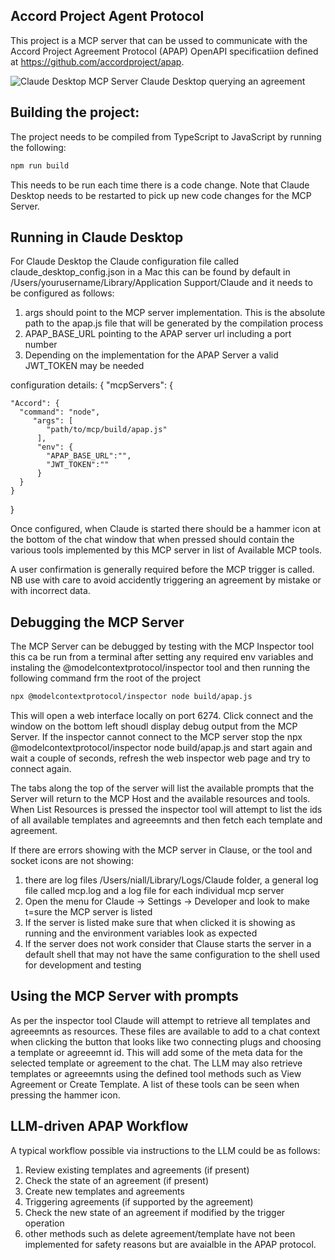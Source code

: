 ## Accord Project Agent Protocol
This project is a MCP server that can be ussed to communicate with the Accord Project Agreement Protocol (APAP) OpenAPI specificatiion defined at https://github.com/accordproject/apap.

![Claude Desktop MCP Server](./docs/images/claude-mcp-server.png)
Claude Desktop querying an agreement

## Building the project:
The project needs to be compiled from TypeScript to JavaScript by running the following:
```bash
npm run build
```

This needs to be run each time there is a code change.
Note that Claude Desktop needs to be restarted to pick up new code changes for the MCP Server.

## Running in Claude Desktop
For Claude Desktop the Claude configuration file called claude_desktop_config.json in a Mac this can be found by default in /Users/yourusername/Library/Application Support/Claude and it needs to be configured as follows:

1. args should point to the MCP server implementation. This is the absolute path to the apap.js file that will be generated by the compilation process
2. APAP_BASE_URL pointing to the APAP server url including a port number
3. Depending on the implementation for the APAP Server a valid JWT_TOKEN may be needed

configuration details:
{
  "mcpServers": {

    "Accord": {
      "command": "node",
         "args": [
            "path/to/mcp/build/apap.js"
          ],
          "env": {
            "APAP_BASE_URL":"",
            "JWT_TOKEN":""
          }
      }
    }
}

Once configured, when Claude is started there should be a hammer icon at the bottom of the chat window that when pressed should contain the various tools implemented by this MCP server in list of Available MCP tools.

A user confirmation is generally required before the MCP trigger is called. 
NB use with care to avoid accidently triggering an agreement by mistake or with incorrect data.

## Debugging the MCP Server
The MCP Server can be debugged by testing with the MCP Inspector tool
this ca be run from a terminal after setting any required env variables and instaling the 
@modelcontextprotocol/inspector tool and then running the following command frm the root of the project

```bash
npx @modelcontextprotocol/inspector node build/apap.js
```

This will open a web interface locally on port 6274. Click connect and the window on the bottom left shoudl display debug output from the MCP Server. If the inspector cannot connect to the MCP server stop the npx @modelcontextprotocol/inspector node build/apap.js and start again and wait a couple of seconds, refresh the web inspector web page and try to connect again.

The tabs along the top of the server will list the available prompts that the Server will return to the MCP Host and the available resources and tools. When List Resources is pressed the inspector tool will attempt to list the ids of all available templates and agreeemnts and then fetch each template and agreement.

If there are errors showing with the MCP server in Clause, or the tool and socket icons are not showing:
1. there are log files /Users/niall/Library/Logs/Claude folder, a general log file called mcp.log and a log file for each individual mcp server
2. Open the menu for Claude -> Settings -> Developer and look to make t=sure the MCP server is listed
3. If the server is listed make sure that when clicked it is showing as running and the environment variables look as expected
4. If the server does not work consider that Clause starts the server in a default shell that may not have the same configuration to the shell used for development and testing

## Using the MCP Server with prompts
As per the inspector tool Claude will attempt to retrieve all templates and agreeemnts as resources. These files are available to add to a chat context when clicking the button that looks like two connecting plugs and choosing a template or agreeemnt id. This will add some of the meta data for the selected template or agreement to the chat. The LLM may also retrieve templates or agreeemnts using the defined tool methods such as View Agreement or Create Template. A list of these tools can be seen when pressing the hammer icon.

## LLM-driven APAP Workflow
A typical workflow possible via instructions to the LLM could be as follows:
1. Review existing templates and agreements (if present)
2. Check the state of an agreement (if present)
3. Create new templates and agreements
4. Triggering agreements (if supported by the agreement)
5. Check the new state of an agreement if modified by the trigger operation
6. other methods such as delete agreement/template have not been implemented for safety reasons but are avaialble in the APAP protocol.
